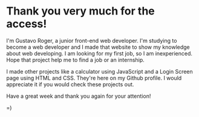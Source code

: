 # Thank you very much for the access!

I'm Gustavo Roger, a junior front-end web developer. I'm studying to become a web developer and I made that website to show my knowledge about web developing. I am looking for my first job, so I am inexperienced. Hope that project help me to find a job or an internship.

I made other projects like a calculator using JavaScript and a Login Screen page using HTML and CSS. They're here on my Github profile. I would appreciate it if you would check these projects out.

Have a great week and thank you again for your attention! 

=)
